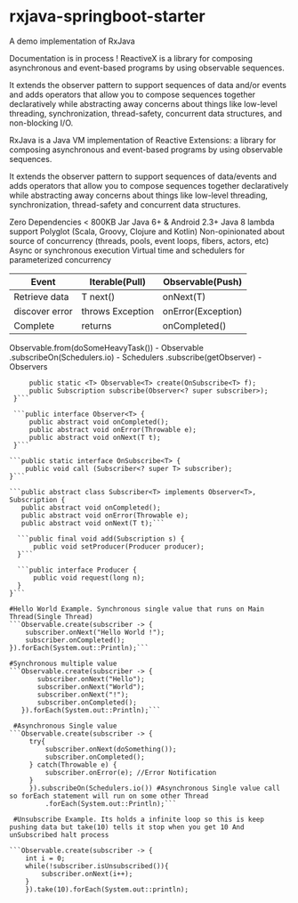 # rxjava-springboot-starter
A demo implementation of RxJava

Documentation is in process !
ReactiveX is a library for composing asynchronous and event-based programs by using observable sequences.

It extends the observer pattern to support sequences of data and/or events and adds operators that allow you to compose sequences together declaratively while abstracting away concerns about things like low-level threading, synchronization, thread-safety, concurrent data structures, and non-blocking I/O.

RxJava is a Java VM implementation of Reactive Extensions: a library for composing asynchronous and event-based programs by using observable sequences.

It extends the observer pattern to support sequences of data/events and adds operators that allow you to compose sequences together declaratively while abstracting away concerns about things like low-level threading, synchronization, thread-safety and concurrent data structures.

Zero Dependencies
< 800KB Jar
Java 6+ & Android 2.3+
Java 8 lambda support
Polyglot (Scala, Groovy, Clojure and Kotlin)
Non-opinionated about source of concurrency (threads, pools, event loops, fibers, actors, etc)
Async or synchronous execution
Virtual time and schedulers for parameterized concurrency

Event       |       Iterable(Pull)         |      Observable(Push)
------------|------------------------------|-----------------------
Retrieve data   |  T next()        |             onNext(T)
discover error  |   throws Exception        |     onError(Exception)
Complete       |    returns                |      onCompleted()


   Observable.from(doSomeHeavyTask()) - Observable
   .subscribeOn(Schedulers.io)        - Schedulers
   .subscribe(getObserver)            -Observers

```public class Observable<T> {
     public static <T> Observable<T> create(OnSubscribe<T> f);
     public Subscription subscribe(Observer<? super subscriber>);
 }```

 ```public interface Observer<T> {
     public abstract void onCompleted();
     public abstract void onError(Throwable e);
     public abstract void onNext(T t);
 }```

```public static interface OnSubscribe<T> {
    public void call (Subscriber<? super T> subscriber);
}```

```public abstract class Subscriber<T> implements Observer<T>, Subscription {
   public abstract void onCompleted();
   public abstract void onError(Throwable e);
   public abstract void onNext(T t);```

  ```public final void add(Subscription s) {
      public void setProducer(Producer producer);
  }```

  ```public interface Producer {
      public void request(long n);
  }
}```

#Hello World Example. Synchronous single value that runs on Main Thread(Single Thread)
```Observable.create(subscriber -> {
    subscriber.onNext("Hello World !");
    subscriber.onCompleted();
}).forEach(System.out::Println);```

#Synchronous multiple value
```Observable.create(subscriber -> {
       subscriber.onNext("Hello");
       subscriber.onNext("World");
       subscriber.onNext("!");
       subscriber.onCompleted();
   }).forEach(System.out::Println);```

 #Asynchronous Single value
```Observable.create(subscriber -> {
     try{
         subscriber.onNext(doSomething());
         subscriber.onCompleted();
     } catch(Throwable e) {
         subscriber.onError(e); //Error Notification
     }
     }).subscribeOn(Schedulers.io()) #Asynchronous Single value call so forEach statement will run on some other Thread
         .forEach(System.out::Println);```

 #Unsubscribe Example. Its holds a infinite loop so this is keep pushing data but take(10) tells it stop when you get 10 And unSubscribed halt process
 
```Observable.create(subscriber -> {
    int i = 0;
    while(!subscriber.isUnsubscribed()){
        subscriber.onNext(i++);
    }
    }).take(10).forEach(System.out::println);
```
